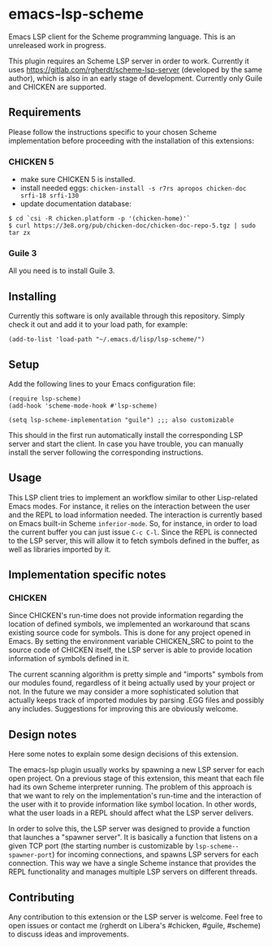 # emacs-lsp-scheme

Emacs LSP client for the Scheme programming language. This is an unreleased
work in progress.

This plugin requires an Scheme LSP server in order to work. Currently it uses
https://gitlab.com/rgherdt/scheme-lsp-server (developed by the same author), which
is also in an early stage of development. Currently only Guile and CHICKEN are supported.

## Requirements

Please follow the instructions specific to your chosen Scheme implementation
before proceeding with the installation of this extensions:

### CHICKEN 5

- make sure CHICKEN 5 is installed.
- install needed eggs:
  `chicken-install -s r7rs apropos chicken-doc srfi-18 srfi-130`
- update documentation database:
```
$ cd `csi -R chicken.platform -p '(chicken-home)'`
$ curl https://3e8.org/pub/chicken-doc/chicken-doc-repo-5.tgz | sudo tar zx
```

### Guile 3

All you need is to install Guile 3.


## Installing

Currently this software is only available through this repository. Simply check it out 
and add it to your load path, for example:

`(add-to-list 'load-path "~/.emacs.d/lisp/lsp-scheme/")`


## Setup

Add the following lines to your Emacs configuration file:

```
(require lsp-scheme)
(add-hook 'scheme-mode-hook #'lsp-scheme)

(setq lsp-scheme-implementation "guile") ;;; also customizable
```


This should in the first run automatically install the corresponding LSP server
and start the client. In case you have trouble, you can manually install the
server following the corresponding instructions.

## Usage

This LSP client tries to implement an workflow similar to other Lisp-related
Emacs modes. For instance, it relies on the interaction between the user and the
REPL to load information needed. The interaction is currently based on Emacs
built-in Scheme `inferior-mode`. So, for instance, in order to load the current
buffer you can just issue `C-c C-l`. Since the REPL is connected to the LSP
server, this will allow it to fetch symbols defined in the buffer, as well as
libraries imported by it.


## Implementation specific notes

### CHICKEN

Since CHICKEN's run-time does not provide information regarding the location of
defined symbols, we implemented an workaround that scans existing source code
for symbols. This is done for any project opened in Emacs. By setting
the environment variable CHICKEN_SRC to point to the source code of CHICKEN
itself, the LSP server is able to provide location information of symbols
defined in it.

The current scanning algorithm is pretty simple and "imports" symbols from
our modules found, regardless of it being actually used by your project
or not. In the future we may consider a more sophisticated solution that
actually keeps track of imported modules by parsing .EGG files and possibly any
includes. Suggestions for improving this are obviously welcome.

## Design notes

Here some notes to explain some design decisions of this extension.

The emacs-lsp plugin usually works by spawning a new LSP server for each
open project. On a previous stage of this extension, this meant that each file
had its own Scheme interpreter running. The problem of this approach is that
we want to rely on the implementation's run-time and the interaction of the user
with it to provide information like symbol location. In other words, what the
user loads in a REPL should affect what the LSP server delivers.

In order to solve this, the LSP server was designed to provide a function
that launches a "spawner server". It is basically a function that listens on
a given TCP port (the starting number is customizable by
`lsp-scheme--spawner-port`) for incoming connections, and spawns LSP servers for
each connection. This way we have a single Scheme instance that provides the
REPL functionality and manages multiple LSP servers on different threads.

## Contributing

Any contribution to this extension or the LSP server is welcome. Feel
free to open issues or contact me (rgherdt on Libera's #chicken, #guile,
#scheme) to discuss ideas and improvements.

